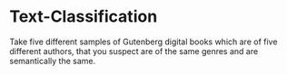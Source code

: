 # Text-Classification
Take five different samples of Gutenberg digital books  which are of five different authors, that you suspect are of the same genres and are semantically the same.
